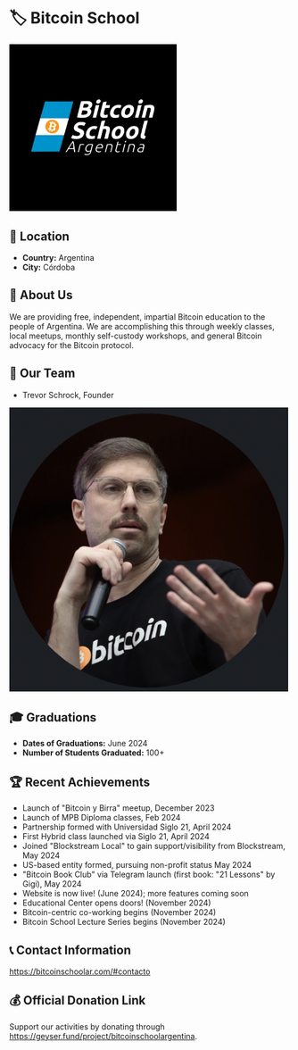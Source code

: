 # 🏷️ Bitcoin School
<img src="https://github.com/MyFirstBitcoin/Full-Node-Directory/blob/a75cb6509e296b84c73c26e6c47b8bea7d5cc280/Argentina%20--%20Bitcoin%20School/New%20Logo%20(temp).jpeg" width="300" alt="Logo or Picture of the Node"> <!-- 1 picture maximum -->

## 📍 Location
- **Country:** Argentina
- **City:** Córdoba

## 📖 About Us
We are providing free, independent, impartial Bitcoin education to the people of Argentina. We are accomplishing this through weekly classes, local meetups, monthly self-custody workshops, and general Bitcoin advocacy for the Bitcoin protocol. 

## 👥 Our Team
- Trevor Schrock, Founder
  
<img src="https://github.com/MyFirstBitcoin/Full-Node-Directory/blob/980b56c59890e3953a65365a135b8f101f40f5af/Argentina%20--%20Bitcoin%20School/Founder%20Snapshot.png" width="500" alt="Team Picture"> <!-- 1 picture maximum -->

## 🎓 Graduations
- **Dates of Graduations:** June 2024
- **Number of Students Graduated:** 100+

## 🏆 Recent Achievements
- Launch of "Bitcoin y Birra" meetup, December 2023
- Launch of MPB Diploma classes, Feb 2024 
- Partnership formed with Universidad Siglo 21, April 2024
- First Hybrid class launched via Siglo 21, April 2024
- Joined "Blockstream Local" to gain support/visibility from Blockstream, May 2024
- US-based entity formed, pursuing non-profit status May 2024
- "Bitcoin Book Club" via Telegram launch (first book: "21 Lessons" by Gigi), May 2024  
- Website is now live! (June 2024); more features coming soon
- Educational Center opens doors! (November 2024)
- Bitcoin-centric co-working begins (November 2024) 
- Bitcoin School Lecture Series begins (November 2024) 

## 📞 Contact Information
https://bitcoinschoolar.com/#contacto
  
## 💰 Official Donation Link
Support our activities by donating through https://geyser.fund/project/bitcoinschoolargentina.


